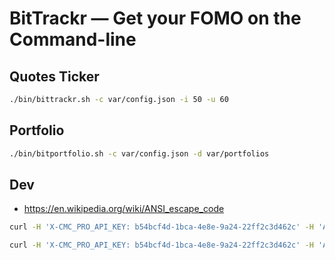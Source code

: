 # BitTrackr — Get your FOMO on the Command-line

## Quotes Ticker

```bash
./bin/bittrackr.sh -c var/config.json -i 50 -u 60
```

## Portfolio

```bash
./bin/bitportfolio.sh -c var/config.json -d var/portfolios
```

## Dev

- <https://en.wikipedia.org/wiki/ANSI_escape_code>

```bash
curl -H 'X-CMC_PRO_API_KEY: b54bcf4d-1bca-4e8e-9a24-22ff2c3d462c' -H 'Accept: application/json' -d 'start=1&limit=5000&convert=USD' -G https://sandbox-api.coinmarketcap.com/v1/cryptocurrency/listings/latest

curl -H 'X-CMC_PRO_API_KEY: b54bcf4d-1bca-4e8e-9a24-22ff2c3d462c' -H 'Accept: application/json' 'https://sandbox-api.coinmarketcap.com/v2/cryptocurrency/quotes/latest?symbol=BTC,ETH' | jq
```
